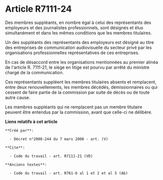 # Article R7111-24

Des membres suppléants, en nombre égal à celui des représentants des employeurs et des journalistes professionnels, sont
désignés et élus simultanément et dans les mêmes conditions que les membres titulaires. 

Un des suppléants des représentants des employeurs est désigné au titre des entreprises de communication audiovisuelle du
secteur privé par les organisations professionnelles représentatives de ces entreprises. 

En cas de désaccord entre les organisations mentionnées au premier alinéa de l'article R. 7111-21, le siège en litige est
pourvu par arrêté du ministre chargé de la communication. 

Ces représentants suppléent les membres titulaires absents et remplacent, entre deux renouvellements, les membres décédés,
démissionnaires ou qui cessent de faire partie de la commission par suite de décès ou de toute autre cause. 

Les membres suppléants qui ne remplacent pas un membre titulaire peuvent être entendus par la commission, avant que celle-ci
ne délibère.

**Liens relatifs à cet article**

	**Créé par**:

	  - Décret n°2008-244 du 7 mars 2008 - art. (V)

	**Cite**:

	  - Code du travail - art. R7111-21 (VD)

	**Anciens textes**:

	  - Code du travail - art. R761-6 al 1 et 2 et al 5 (Ab)

